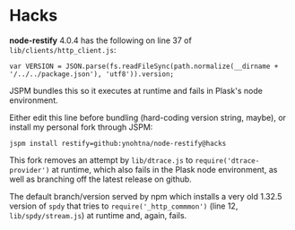 # Hacks

**node-restify** 4.0.4 has the following on line 37 of `lib/clients/http_client.js`:
```
var VERSION = JSON.parse(fs.readFileSync(path.normalize(__dirname + '/../../package.json'), 'utf8')).version;
```
JSPM bundles this so it executes at runtime and fails in Plask's node environment.

Either edit this line before bundling (hard-coding version string, maybe), or install my personal fork through JSPM:
```
jspm install restify=github:ynohtna/node-restify@hacks
```
This fork removes an attempt by `lib/dtrace.js` to `require('dtrace-provider')` at runtime, which also
fails in the Plask node environment, as well as branching off the latest release on github.

The default branch/version served by npm which installs a very old 1.32.5 version of `spdy` that
tries to `require('_http_commmon')` (line 12, `lib/spdy/stream.js`) at runtime and, again, fails.
